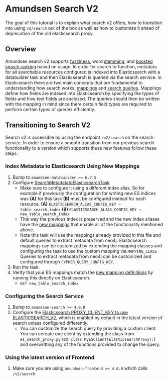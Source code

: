 # Amundsen Search V2

The goal of this tutorial is to explain what search v2 offers, how to transition into using `v2/search` out of the box as well as how to customize it ahead of deprecation of the old elasticsearch proxy.

## Overview

Amundsen search v2 supports [fuzziness](https://www.elastic.co/guide/en/elasticsearch/reference/current/common-options.html#fuzziness), word [stemming](https://www.elastic.co/guide/en/elasticsearch/reference/8.1/stemming.html), and [boosted search ranking](https://www.elastic.co/guide/en/elasticsearch/reference/8.1/query-dsl-rank-feature-query.html) based on usage. In order for search to function, metadata for all searchable resources configured is indexed into Elasticsearch with a databuilder task and then Elasticsearch is queried via the search service. In Elasticsearch there are two main concepts that are fundamental to understanding how search works, [mappings](https://www.elastic.co/guide/en/elasticsearch/reference/current/mapping.html) and [search queries](https://www.elastic.co/guide/en/elasticsearch/reference/current/search-your-data.html). Mappings define how fields are indexed into Elasticsearch by specifying the types of fields and how text fields are analyzed. The queries should then be written with the mapping in mind since there certain field types are required to perform certain types of queries efficiently.

## Transitioning to Search V2

Search v2 is accessible by using the endpoint `/v2/search` on the search service. In order to ensure a smooth transition from our previous search functionality to a version which supports these new features follow these steps:

### Index Metadata to Elasticsearch Using New Mappings
1. Bump to `amundsen-databuilder >= 6.7.5`
2. Configure [SearchMetadatatoElasticsearchTask](https://github.com/amundsen-io/amundsen/blob/main/databuilder/databuilder/task/search/search_metadata_to_elasticsearch_task.py)
    - Make sure to configure it using a different index alias. So for example if previously the configuration for writing new ES indices was **(A)** for this task **(B)** must be configured instead for each resource.
        **(A)** `ELASTICSEARCH_ALIAS_CONFIG_KEY → table_search_index`
        **(B)** `ELASTICSEARCH_ALIAS_CONFIG_KEY → new_table_search_index`
    - This way the previous index is preserved and the new index aliases have the [new mappings](https://github.com/amundsen-io/amundsen/blob/main/databuilder/databuilder/task/search/document_mappings.py) that enable all of the functionality mentioned above.
    - Note this task will use the mappings already provided in this file and default queries to extract metadata from neo4j. Elasticsearch mappings can be customized by extending the mapping classes and configuring the task to use the custom mapping via `MAPPING_CLASS`
Queries to extract metadata from neo4j can be customized and configured through `CYPHER_QUERY_CONFIG_KEY`.
3. Run the task.
4. Verify that your ES mappings match the [new mapping definitions](https://github.com/amundsen-io/amundsen/blob/main/databuilder/databuilder/task/search/document_mappings.py) by running this directly on Elasticsearch.
    - `GET new_table_search_index`

### Configuring the Search Service
1. Bump to `amundsen-search >= 4.0.0`
2. Configure the [Elasticsearch PROXY_CLIENT_KEY to use ELASTICSEARCH_V2](https://github.com/amundsen-io/amundsen/blob/main/search/search_service/config.py#L18), which is enabled by default in the latest version of search unless configured differently.
    - You can customize the search query by providing a custom client. You can cereate one client by extending the class from `es_search_proxy.py` (ex: `class MyESClient(ElasticsearchProxy):`) and overwritting any of the functions provided to change the query.
### Using the latest version of Frontend
1. Make sure you are using `amundsen-frontend >= 4.0.0` which calls `/v2/search`. 